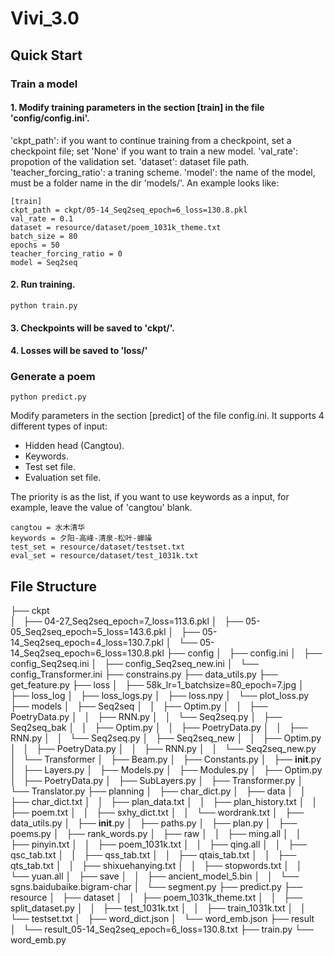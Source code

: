 # Vivi_3.0

## Quick Start

### Train a model

#### 1. Modify training parameters in the section [train] in the file 'config/config.ini'. 
'ckpt_path': if you want to continue training from a checkpoint, set a checkpoint file; set 'None' if you want to train a new model.
'val_rate': propotion of the validation set. 'dataset': dataset file path. 'teacher_forcing_ratio': a traning scheme. 'model': the name of the model, must be a folder name in the dir 'models/'. An example looks like:
```
[train]
ckpt_path = ckpt/05-14_Seq2seq_epoch=6_loss=130.8.pkl
val_rate = 0.1
dataset = resource/dataset/poem_1031k_theme.txt
batch_size = 80
epochs = 50
teacher_forcing_ratio = 0
model = Seq2seq
``` 
#### 2. Run training. 
```
python train.py
```
#### 3. Checkpoints will be saved to 'ckpt/'.
#### 4. Losses will be saved to 'loss/'

### Generate a poem
```
python predict.py
```
Modify parameters in the section [predict] of the file config.ini. 
It supports 4 different types of input:
* Hidden head (Cangtou).
* Keywords.
* Test set file.
* Evaluation set file.

The priority is as the list, if you want to use keywords as a input, for example, leave the value of 'cangtou' blank.
```
cangtou = 水木清华
keywords = 夕阳-高峰-清泉-松叶-蝉噪
test_set = resource/dataset/testset.txt
eval_set = resource/dataset/test_1031k.txt
```

## File Structure
├── ckpt                                        
│   ├── 04-27_Seq2seq_epoch=7_loss=113.6.pkl
│   ├── 05-05_Seq2seq_epoch=5_loss=143.6.pkl
│   ├── 05-14_Seq2seq_epoch=4_loss=130.7.pkl
│   └── 05-14_Seq2seq_epoch=6_loss=130.8.pkl
├── config
│   ├── config.ini
│   ├── config_Seq2seq.ini
│   ├── config_Seq2seq_new.ini
│   └── config_Transformer.ini
├── constrains.py
├── data_utils.py
├── get_feature.py
├── loss
│   ├── 58k_lr=1_batchsize=80_epoch=7.jpg
│   ├── loss_log
│   ├── loss_logs.py
│   ├── loss.npy
│   └── plot_loss.py
├── models
│   ├── Seq2seq
│   │   ├── Optim.py
│   │   ├── PoetryData.py
│   │   ├── RNN.py
│   │   └── Seq2seq.py
│   ├── Seq2seq_bak
│   │   ├── Optim.py
│   │   ├── PoetryData.py
│   │   ├── RNN.py
│   │   └── Seq2seq.py
│   ├── Seq2seq_new
│   │   ├── Optim.py
│   │   ├── PoetryData.py
│   │   ├── RNN.py
│   │   └── Seq2seq_new.py
│   └── Transformer
│       ├── Beam.py
│       ├── Constants.py
│       ├── __init__.py
│       ├── Layers.py
│       ├── Models.py
│       ├── Modules.py
│       ├── Optim.py
│       ├── PoetryData.py
│       ├── SubLayers.py
│       ├── Transformer.py
│       └── Translator.py
├── planning
│   ├── char_dict.py
│   ├── data
│   │   ├── char_dict.txt
│   │   ├── plan_data.txt
│   │   ├── plan_history.txt
│   │   ├── poem.txt
│   │   ├── sxhy_dict.txt
│   │   └── wordrank.txt
│   ├── data_utils.py
│   ├── __init__.py
│   ├── paths.py
│   ├── plan.py
│   ├── poems.py
│   ├── rank_words.py
│   ├── raw
│   │   ├── ming.all
│   │   ├── pinyin.txt
│   │   ├── poem_1031k.txt
│   │   ├── qing.all
│   │   ├── qsc_tab.txt
│   │   ├── qss_tab.txt
│   │   ├── qtais_tab.txt
│   │   ├── qts_tab.txt
│   │   ├── shixuehanying.txt
│   │   ├── stopwords.txt
│   │   └── yuan.all
│   ├── save
│   │   ├── ancient_model_5.bin
│   │   └── sgns.baidubaike.bigram-char
│   └── segment.py
├── predict.py
├── resource
│   ├── dataset
│   │   ├── poem_1031k_theme.txt
│   │   ├── split_dataset.py
│   │   ├── test_1031k.txt
│   │   ├── train_1031k.txt
│   │   └── testset.txt
│   ├── word_dict.json
│   └── word_emb.json
├── result
│   └── result_05-14_Seq2seq_epoch=6_loss=130.8.txt
├── train.py
└── word_emb.py



